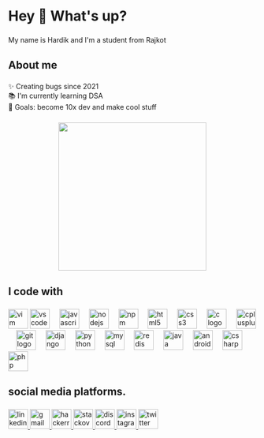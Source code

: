 
<h1 align="left">Hey 👋 What's up?</h1>

###

<p align="left">My name is Hardik and I'm a student from Rajkot</p>



###

<h2 align="left">About me</h2>

###

<p align="left">✨ Creating bugs since 2021<br>📚 I'm currently learning DSA<br>🎯 Goals: become 10x dev and make cool stuff</p>

###
<div align="center">
  <img height="300" src="luffy.gif"/>
</div>

<h2 align="left">I code with</h2>

###

<div align="left"> 
  <img src="https://cdn.jsdelivr.net/gh/devicons/devicon/icons/vim/vim-original.svg" height="40" width="40" alt="vim logo"  />
  <img src="https://cdn.jsdelivr.net/gh/devicons/devicon/icons/vscode/vscode-original.svg" height="40" width="40" alt="vscode logo" />
  <img width="12" />
  <img src="https://cdn.jsdelivr.net/gh/devicons/devicon/icons/javascript/javascript-original.svg" height="40" width="40" alt="javascript logo" />
  <img width="12" />
  <img src="https://cdn.jsdelivr.net/gh/devicons/devicon/icons/nodejs/nodejs-plain-wordmark.svg" height="40" width="40" alt="nodejs logo" />
  <img width="12" />
  <img src="https://cdn.jsdelivr.net/gh/devicons/devicon/icons/npm/npm-original-wordmark.svg" height="40" width="40" alt="npm logo" />
  <img width="12" />
  <img src="https://cdn.jsdelivr.net/gh/devicons/devicon/icons/html5/html5-plain.svg" height="40" width="40" alt="html5 logo" />
  <img width="12" />
  <img src="https://cdn.jsdelivr.net/gh/devicons/devicon/icons/css3/css3-plain.svg" height="40" width="40" alt="css3 logo" />
  <img width="12" />
  <img src="https://cdn.jsdelivr.net/gh/devicons/devicon/icons/c/c-line.svg" height="40" width="40" alt="c logo" />
  <img width="12" />
  <img src="https://cdn.jsdelivr.net/gh/devicons/devicon/icons/cplusplus/cplusplus-plain.svg" height="40" width="40" alt="cplusplus logo" />
  <img width="12" />
  <img src="https://cdn.jsdelivr.net/gh/devicons/devicon/icons/git/git-original.svg" height="40" width="40" alt="git logo" />
  <img width="12" />
  <img src="https://cdn.jsdelivr.net/gh/devicons/devicon/icons/django/django-plain.svg" height="40" width="40" alt="django logo" />
  <img width="12" />
  <img src="https://cdn.jsdelivr.net/gh/devicons/devicon/icons/python/python-original.svg" height="40" width="40" alt="python logo" />
  <img width="12" />
  <img src="https://cdn.jsdelivr.net/gh/devicons/devicon/icons/mysql/mysql-original.svg" height="40" width="40" alt="mysql logo" />
  <img width="12" />
  <img src="https://cdn.jsdelivr.net/gh/devicons/devicon/icons/redis/redis-plain.svg" height="40" width="40" alt="redis logo" />
  <img width="12" />
  <img src="https://cdn.jsdelivr.net/gh/devicons/devicon/icons/java/java-plain.svg" height="40" width="40" alt="java logo" />
  <img width="12" />
  <img src="https://cdn.jsdelivr.net/gh/devicons/devicon/icons/android/android-plain.svg" height="40" width="40" alt="android logo" />
  <img width="12" />
  <img src="https://cdn.jsdelivr.net/gh/devicons/devicon/icons/csharp/csharp-plain.svg" height="40" width="40" alt="csharp logo" />
  <img width="12" />
  <img src="https://cdn.jsdelivr.net/gh/devicons/devicon/icons/php/php-original.svg" height="40" width="40" alt="php logo" />
</div>

<h2 align="left">social media platforms.</h2>

###

<div align="left">
  <a href="https://www.linkedin.com/in/hardik-khimsuriya-689487251/" target="_blank">
    <img src="https://img.shields.io/static/v1?message=LinkedIn&logo=linkedin&label=&color=0077B5&logoColor=white&labelColor=&style=for-the-badge" height="40" alt="linkedin logo"  />
  </a>
  <a href="mailto:hardik.d.k121@gmail.com" target="_blank">
    <img src="https://img.shields.io/static/v1?message=Gmail&logo=gmail&label=&color=D14836&logoColor=white&labelColor=&style=for-the-badge" height="40" alt="gmail logo"  />
  </a>
  <a href="https://www.hackerrank.com/profile/hardik_d_k121" target="_blank">
    <img src="https://img.shields.io/static/v1?message=HackerRank&logo=hackerrank&label=&color=2EC866&logoColor=white&labelColor=&style=for-the-badge" height="40" alt="hackerrank logo"  />
  </a>
  <a href="https://stackoverflow.com/users/28816145/devil-hardik" target="_blank">
    <img src="https://img.shields.io/static/v1?message=Stackoverflow&logo=stackoverflow&label=&color=FE7A16&logoColor=white&labelColor=&style=for-the-badge" height="40" alt="stackoverflow logo"  />
  </a>
  <a href="https://discordapp.com/users/758346132853096498" target="_blank">
    <img src="https://img.shields.io/static/v1?message=Discord&logo=discord&label=&color=7289DA&logoColor=white&labelColor=&style=for-the-badge" height="40" alt="discord logo"  />
  </a>
  <a href="https://www.instagram.com/hardikkhimsuriya/" target="_blank">
    <img src="https://img.shields.io/static/v1?message=Instagram&logo=instagram&label=&color=E4405F&logoColor=white&labelColor=&style=for-the-badge" height="40" alt="instagram logo"  />
  </a>
  <a href="https://x.com/DevilHardik2" target="_blank">
    <img src="https://img.shields.io/static/v1?message=Twitter&logo=twitter&label=&color=1DA1F2&logoColor=white&labelColor=&style=for-the-badge" height="40" alt="twitter logo"  />
  </a>
</div>

###




###
